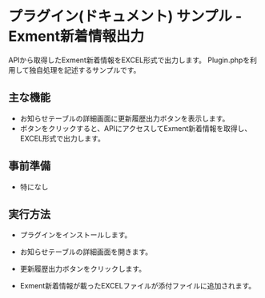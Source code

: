 # プラグイン(ドキュメント) サンプル - Exment新着情報出力
APIから取得したExment新着情報をEXCEL形式で出力します。
Plugin.phpを利用して独自処理を記述するサンプルです。

## 主な機能

- お知らせテーブルの詳細画面に更新履歴出力ボタンを表示します。
- ボタンをクリックすると、APIにアクセスしてExment新着情報を取得し、EXCEL形式で出力します。

## 事前準備

- 特になし

## 実行方法
- プラグインをインストールします。

- お知らせテーブルの詳細画面を開きます。  

- 更新履歴出力ボタンをクリックします。

- Exment新着情報が載ったEXCELファイルが添付ファイルに追加されます。  


